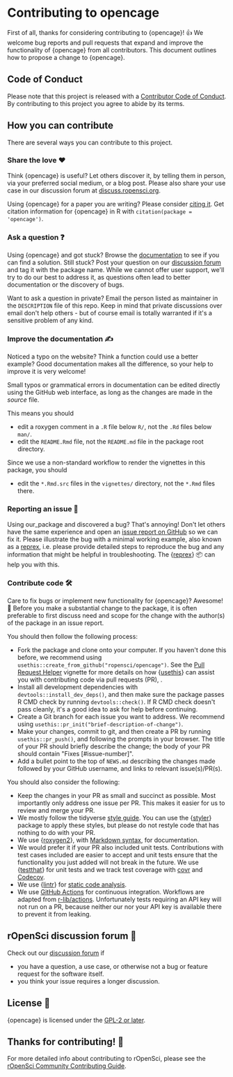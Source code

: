 # Contributing to opencage

First of all, thanks for considering contributing to {opencage}! 👍
We welcome bug reports and pull requests that expand and improve the functionality of {opencage} from all contributors.
This document outlines how to propose a change to {opencage}. 

## Code of Conduct

Please note that this project is released with a [Contributor Code of Conduct](https://ropensci.org/code-of-conduct/). 
By contributing to this project you agree to abide by its terms.

## How you can contribute

There are several ways you can contribute to this project. 

### Share the love ❤️

Think {opencage} is useful? 
Let others discover it, by telling them in person, via your preferred social medium, or a blog post.
Please also share your use case in our discussion forum at [discuss.ropensci.org](https://discuss.ropensci.org). 

Using {opencage} for a paper you are writing? 
Please consider [citing it](https://docs.ropensci.org/opencage/authors.html).
Get citation information for {opencage} in R with `citation(package = 'opencage')`.

### Ask a question ❓

Using {opencage} and got stuck? 
Browse the [documentation](https://docs.ropensci.org/opencage/) to see if you can find a solution. 
Still stuck? 
Post your question on our [discussion forum](https://discuss.ropensci.org) and tag it with the package name.
While we cannot offer user support, we'll try to do our best to address it, as questions often lead to better documentation or the discovery of bugs.

Want to ask a question in private? 
Email the person listed as maintainer in the `DESCRIPTION` file of this repo.
Keep in mind that private discussions over email don't help others - but of course email is totally warranted if it's a sensitive problem of any kind.

### Improve the documentation ✍

Noticed a typo on the website? 
Think a function could use a better example? 
Good documentation makes all the difference, so your help to improve it is very welcome!

Small typos or grammatical errors in documentation can be edited directly using the GitHub web interface, as long as the changes are made in the _source_ file.

This means you should

* edit a roxygen comment in a `.R` file below `R/`, not the `.Rd` files below `man/`.
* edit the `README.Rmd` file, not the `README.md` file in the package root directory.

Since we use a non-standard workflow to render the vignettes in this package, you should 

* edit the `*.Rmd.src` files in the `vignettes/` directory, not the `*.Rmd` files there.

### Reporting an issue 🐛

Using our_package and discovered a bug? 
That's annoying! 
Don't let others have the same experience and open an [issue report on GitHub](https://github.com/ropensci/opencage/issues/new) so we can fix it. 
Please illustrate the bug with a minimal working example, also known as a [reprex](https://www.tidyverse.org/help/#reprex), i.e. please provide detailed steps to reproduce the bug and any information that might be helpful in troubleshooting. The {[reprex](https://reprex.tidyverse.org/)} 📦 can help you with this. 

### Contribute code  🛠

Care to fix bugs or implement new functionality for {opencage}? 
Awesome! 👏
Before you make a substantial change to the package, it is often preferable to first discuss need and scope for the change with the author(s) of the package in an issue report. 

You should then follow the following process:

* Fork the package and clone onto your computer. 
If you haven't done this before, we recommend using `usethis::create_from_github("ropensci/opencage")`.
See the [Pull Request Helper](https://usethis.r-lib.org/articles/articles/pr-functions.html) vignette for more details on how {[usethis](https://usethis.r-lib.org/)} can assist you with contributing code via pull requests (PR), .
* Install all development dependencies with `devtools::install_dev_deps()`, and then make sure the package passes R CMD check by running `devtools::check()`. 
If R CMD check doesn't pass cleanly, it's a good idea to ask for help before continuing. 
* Create a Git branch for each issue you want to address. 
We recommend using `usethis::pr_init("brief-description-of-change")`.
* Make your changes, commit to git, and then create a PR by running `usethis::pr_push()`, and following the prompts in your browser.
The title of your PR should briefly describe the change; the body of your PR should contain "Fixes [#issue-number]".
* Add a bullet point to the top of `NEWS.md` describing the changes made followed by your GitHub username, and links to relevant issue(s)/PR(s).

You should also consider the following:

* Keep the changes in your PR as small and succinct as possible. 
Most importantly only address one issue per PR. 
This makes it easier for us to review and merge your PR. 
* We mostly follow the tidyverse [style guide](http://style.tidyverse.org).
You can use the {[styler](https://styler.r-lib.org/)} package to apply these styles, but please do not restyle code that has nothing to do with your PR. 
* We use {[roxygen2](https://roxygen2.r-lib.org/)}, with [Markdown syntax](https://roxygen2.r-lib.org/articles/rd-formatting.html), for documentation.
* We would prefer it if your PR also included unit tests. 
Contributions with test cases included are easier to accept and unit tests ensure that the functionality you just added will not break in the future.
We use {[testthat](https://testthat.r-lib.org/)} for unit tests and we track test coverage with [covr](https://covr.r-lib.org/) and [Codecov](https://codecov.io/).
* We use {[lintr](https://github.com/jimhester/lintr)} for [static code analysis](https://github.com/jimhester/lintr).
* We use [GitHub Actions](https://docs.github.com/en/actions) for continuous integration. 
Workflows are adapted from [r-lib/actions](https://github.com/r-lib/actions). 
Unfortunately tests requiring an API key will not run on a PR, because neither our nor your API key is available there to prevent it from leaking. 

## rOpenSci discussion forum 👄

Check out our [discussion forum](https://discuss.ropensci.org) if

* you have a question, a use case, or otherwise not a bug or feature request for the software itself.
* you think your issue requires a longer discussion.

## License 📜

{opencage} is licensed under the [GPL-2 or later](https://opensource.org/licenses/gpl-license).

## Thanks for contributing! 🙏

For more detailed info about contributing to rOpenSci, please see the [rOpenSci Community Contributing Guide](https://contributing.ropensci.org/). 
